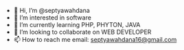 - 👋 Hi, I’m @septyawahdana
- 👀 I’m interested in software
- 🌱 I’m currently learning PHP, PHYTON, JAVA
- 💞️ I’m looking to collaborate on WEB DEVELOPER
- 📫 How to reach me email: septyawahdana16@gmail.com

<!---
septyawahdana/septyawahdana is a ✨ special ✨ repository because its `README.md` (this file) appears on your GitHub profile.
You can click the Preview link to take a look at your changes.
--->
